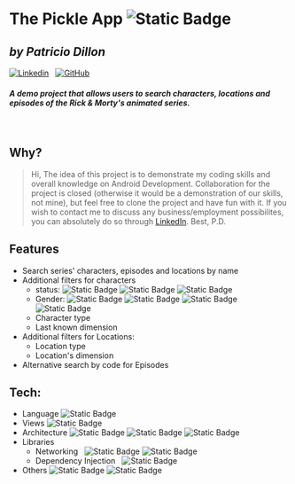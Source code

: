 # The Pickle App ![Static Badge](https://img.shields.io/badge/Android-3DDC84)
## _by Patricio Dillon_ 
[![Linkedin](https://skillicons.dev/icons?i=linkedin&theme=light)](https://www.linkedin.com/in/patricio-dillon/) &nbsp; [![GitHub](https://skillicons.dev/icons?i=github&theme=light)](https://github.com/Pdillon21)
##### A demo project that allows users to search characters, locations and episodes of the Rick & Morty's animated series.
&nbsp;
## Why?
> Hi,
> The idea of this project is to demonstrate my coding skills and overall knowledge on 
> Android Development. Collaboration for the project is closed (otherwise it would be 
> a demonstration of our skills, not mine), but feel free to clone the project and have
> fun with it. 
> If you wish to contact me to discuss any business/employment possibilites, you can 
> absolutely do so through [LinkedIn](https://www.linkedin.com/in/patricio-dillon/).
> Best,
> P.D.

## Features

* Search series' characters, episodes and locations by name
*  Additional filters for characters
   * status: ![Static Badge](https://img.shields.io/badge/Alive-CDFFC7) ![Static Badge](https://img.shields.io/badge/Dead-FFFFFF) ![Static Badge](https://img.shields.io/badge/Unknown-0d1821)
   * Gender: ![Static Badge](https://img.shields.io/badge/Male-3273FF) ![Static Badge](https://img.shields.io/badge/Female-DD7596) ![Static Badge](https://img.shields.io/badge/Unknown-0d1821) ![Static Badge](https://img.shields.io/badge/Genderless-8874CB)
   * Character type
   * Last known dimension
* Additional filters for Locations:
  * Location type
  * Location's dimension
* Alternative search by code for Episodes

## Tech:
* Language
![Static Badge](https://img.shields.io/badge/Kotlin-5941A9)
* Views
![Static Badge](https://img.shields.io/badge/Jetpack%20Compose-8A2BE2)
* Architecture
![Static Badge](https://img.shields.io/badge/MVVM-BE6E46) ![Static Badge](https://img.shields.io/badge/Clean%20Architecrure-BE6E46) ![Static Badge](https://img.shields.io/badge/Use%20Cases-BE6E46)
* Libraries
  * Networking
&nbsp; ![Static Badge](https://img.shields.io/badge/Retofit-157F1F) ![Static Badge](https://img.shields.io/badge/Gson-157F1F)
  * Dependency Injection
&nbsp; ![Static Badge](https://img.shields.io/badge/Hilt-E7E247)
* Others
![Static Badge](https://img.shields.io/badge/Koltin%20Coroutines-6CD4FF) ![Static Badge](https://img.shields.io/badge/Kotlin%20Flows-6CD4FF)
